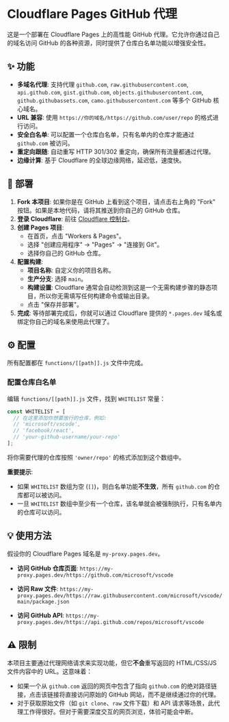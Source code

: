 # Cloudflare Pages GitHub 代理

这是一个部署在 Cloudflare Pages 上的高性能 GitHub 代理。它允许你通过自己的域名访问 GitHub 的各种资源，同时提供了仓库白名单功能以增强安全性。

## ✨ 功能

- **多域名代理**: 支持代理 `github.com`, `raw.githubusercontent.com`, `api.github.com`, `gist.github.com`, `objects.githubusercontent.com`, `github.githubassets.com`, `camo.githubusercontent.com` 等多个 GitHub 核心域名。
- **URL 兼容**: 使用 `https://你的域名/https://github.com/user/repo` 的格式进行访问。
- **安全白名单**: 可以配置一个仓库白名单，只有名单内的仓库才能通过 `github.com` 被访问。
- **重定向跟随**: 自动重写 HTTP 301/302 重定向，确保所有流量都通过代理。
- **边缘计算**: 基于 Cloudflare 的全球边缘网络，延迟低，速度快。

## 🚀 部署

1.  **Fork 本项目**: 如果你是在 GitHub 上看到这个项目，请点击右上角的 "Fork" 按钮。如果是本地代码，请将其推送到你自己的 GitHub 仓库。
2.  **登录 Cloudflare**: 前往 [Cloudflare 控制台](https://dash.cloudflare.com/)。
3.  **创建 Pages 项目**:
    - 在首页，点击 "Workers & Pages"。
    - 选择 "创建应用程序" -> "Pages" -> "连接到 Git"。
    - 选择你自己的 GitHub 仓库。
4.  **配置构建**:
    - **项目名称**: 自定义你的项目名称。
    - **生产分支**: 选择 `main`。
    - **构建设置**: Cloudflare 通常会自动检测到这是一个无需构建步骤的静态项目，所以你无需填写任何构建命令或输出目录。
    - 点击 "保存并部署"。
5.  **完成**: 等待部署完成后，你就可以通过 Cloudflare 提供的 `*.pages.dev` 域名或绑定你自己的域名来使用此代理了。

## ⚙️ 配置

所有配置都在 `functions/[[path]].js` 文件中完成。

### 配置仓库白名单

编辑 `functions/[[path]].js` 文件，找到 `WHITELIST` 常量：

```javascript
const WHITELIST = [
  // 在这里添加你想要放行的仓库，例如:
  // 'microsoft/vscode',
  // 'facebook/react',
  // 'your-github-username/your-repo'
];
```

将你需要代理的仓库按照 `'owner/repo'` 的格式添加到这个数组中。

**重要提示**:
- 如果 `WHITELIST` 数组为空 (`[]`)，则白名单功能**不生效**，所有 `github.com` 的仓库都可以被访问。
- 一旦 `WHITELIST` 数组中至少有一个仓库，该名单就会被强制执行，只有名单内的仓库可以访问。

## 💡 使用方法

假设你的 Cloudflare Pages 域名是 `my-proxy.pages.dev`。

- **访问 GitHub 仓库页面**:
  `https://my-proxy.pages.dev/https://github.com/microsoft/vscode`

- **访问 Raw 文件**:
  `https://my-proxy.pages.dev/https://raw.githubusercontent.com/microsoft/vscode/main/package.json`

- **访问 GitHub API**:
  `https://my-proxy.pages.dev/https://api.github.com/repos/microsoft/vscode`

## ⚠️ 限制

本项目主要通过代理网络请求来实现功能，但它**不会**重写返回的 HTML/CSS/JS 文件内容中的 URL。这意味着：

- 如果一个从 `github.com` 返回的网页中包含了指向 `github.com` 的绝对路径链接，点击该链接将直接访问原始的 GitHub 网站，而不是继续通过你的代理。
- 对于获取原始文件（如 `git clone`、`raw` 文件下载）和 API 请求等场景，此代理工作得很好。但对于需要深度交互的网页浏览，体验可能会中断。
